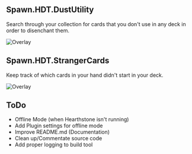 ## Spawn.HDT.DustUtility
Search through your collection for cards that you don't use in any deck in order to disenchant them.

![Overlay](https://i.imgur.com/X91JVMa.png)

## Spawn.HDT.StrangerCards
Keep track of which cards in your hand didn't start in your deck.

![Overlay](https://i.imgur.com/MXdwt24.png)

## ToDo
- Offline Mode (when Hearthstone isn't running)
- Add Plugin settings for offline mode
- Improve README.md (Documentation)
- Clean up/Commentate source code
- Add proper logging to build tool
